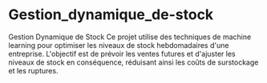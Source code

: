 # Gestion_dynamique_de-stock
Gestion Dynamique de Stock  Ce projet utilise des techniques de machine learning pour optimiser les niveaux de stock hebdomadaires d'une entreprise. L'objectif est de prévoir les ventes futures et d'ajuster les niveaux de stock en conséquence, réduisant ainsi les coûts de surstockage et les ruptures. 
